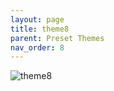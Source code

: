 ```yaml
---
layout: page
title: theme8
parent: Preset Themes
nav_order: 8
---
```


![theme8](../../img/theme8.jpg)